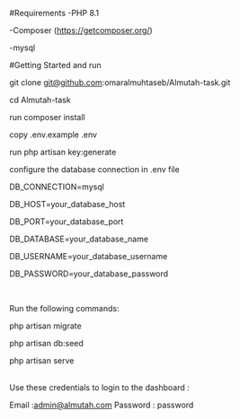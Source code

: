 #Requirements
-PHP 8.1

-Composer (https://getcomposer.org/)

-mysql

#Getting Started and run

git clone git@github.com:omaralmuhtaseb/Almutah-task.git

cd Almutah-task

run composer install

copy .env.example .env

run php artisan key:generate

configure the database connection in .env file 

DB_CONNECTION=mysql

DB_HOST=your_database_host

DB_PORT=your_database_port

DB_DATABASE=your_database_name

DB_USERNAME=your_database_username

DB_PASSWORD=your_database_password

<br>

Run the following commands:

php artisan migrate

php artisan db:seed

php artisan serve

<br>
Use these credentials to login to the dashboard :

Email :admin@almutah.com
Password : password

